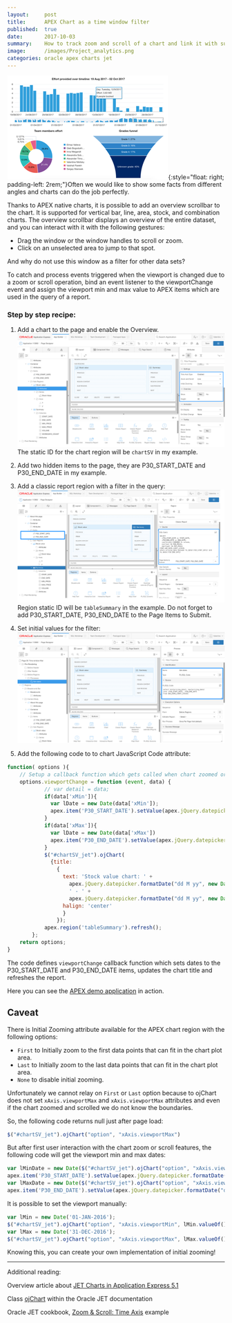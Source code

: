 ```yaml
---
layout:     post
title:      APEX Chart as a time window filter
published:  true
date:       2017-10-03
summary:    How to track zoom and scroll of a chart and link it with sub-reports or sub-charts 
image:      /images/Project_analytics.png
categories: oracle apex charts jet
---
```


![Zoom & Scroll](/images/Project_analytics.png){:style="float: right; padding-left: 2rem;"}Often we would like to show some facts from different angles and charts can do the job perfectly.

Thanks to APEX native charts, it is possible to add an overview scrollbar to the chart. It is supported for vertical bar, line, area, stock, and combination charts. The overview scrollbar displays an overview of the entire dataset, and you can interact with it with the following gestures:
* Drag the window or the window handles to scroll or zoom.
* Click on an unselected area to jump to that spot.

And why do not use this window as a filter for other data sets?

To catch and process events triggered when the viewport is changed due to a zoom or scroll operation, bind an event listener to the viewportChange event and assign the viewport min and max value to APEX items which are used in the query of a report. 

### Step by step recipe:
1. Add a chart to the page and enable the Overview. ![](/images/jet_filter_1.png) The static ID for the chart region will be `chartSV` in my example. 

2. Add two hidden items to the page, they are <span class="bg-light-gray blue">P30_START_DATE</span> and <span class="bg-light-gray blue">P30_END_DATE</span> in my example. 

3. Add a classic report region with a filter in the query:![](/images/jet_filter_2.png) Region static ID will be `tableSummary` in the example. Do not forget to add P30_START_DATE, P30_END_DATE to the Page Items to Submit.

4. Set initial values for the filter:![](/images/jet_filter_3.png) 

5. Add the following code to to chart JavaScript Code attribute: 

```js
function( options ){
    // Setup a callback function which gets called when chart zoomed or scrolled
    options.viewportChange = function (event, data) {
            // var detail = data;
            if(data['xMin']){
              var lDate = new Date(data['xMin']);
              apex.item('P30_START_DATE').setValue(apex.jQuery.datepicker.formatDate("dd-M-yy", lDate));
            }
            if(data['xMax']){
              var lDate = new Date(data['xMax'])
              apex.item('P30_END_DATE').setValue(apex.jQuery.datepicker.formatDate("dd-M-yy", lDate));
            }
            $("#chartSV_jet").ojChart(
              {title: 
                {
                  text: 'Stock value chart: ' + 
                    apex.jQuery.datepicker.formatDate("dd M yy", new Date(apex.item('P30_START_DATE').getValue())) + 
                    ' - ' + 
                    apex.jQuery.datepicker.formatDate("dd M yy", new Date(apex.item('P30_END_DATE').getValue())), 
                  halign: 'center'
                  }
                });
            apex.region('tableSummary').refresh();
        };
    return options;
}

```
The code defines `viewportChange` callback function which sets dates to the <span class="bg-light-gray blue">P30_START_DATE</span> and <span class="bg-light-gray blue">P30_END_DATE</span> items, updates the chart title and refreshes the report.

Here you can see the [APEX demo application](https://apex.oracle.com/pls/apex/f?p=113960:30) in action.

## Caveat 
There is Initial Zooming attribute available for the APEX chart region with the following options:  
* `First` to Initially zoom to the first data points that can fit in the chart plot area.
* `Last` to Initially zoom to the last data points that can fit in the chart plot area.
* `None` to disable initial zooming.

Unfortunately we cannot relay on `First` or `Last` option because to ojChart does not set `xAxis.viewportMax` and `xAxis.viewportMax` attributes and even if the chart zoomed and scrolled we do not know the boundaries. 

So, the following code returns null just after page load:
```js
$("#chartSV_jet").ojChart("option", "xAxis.viewportMax")
```

But after first user interaction with the chart zoom or scroll features, the following code will get the viewport min and max dates:
```js
var lMinDate = new Date($("#chartSV_jet").ojChart("option", "xAxis.viewportMax"));
apex.item('P30_START_DATE').setValue(apex.jQuery.datepicker.formatDate("dd-M-yy", lMinDate));
var lMaxDate = new Date($("#chartSV_jet").ojChart("option", "xAxis.viewportMin"));
apex.item('P30_END_DATE').setValue(apex.jQuery.datepicker.formatDate("dd-M-yy", lMaxDate));
```

It is possible to set the viewport manually:
```js
var lMin = new Date('01-JAN-2016');
$("#chartSV_jet").ojChart("option", "xAxis.viewportMin", lMin.valueOf());
var lMax = new Date('31-DEC-2016');
$("#chartSV_jet").ojChart("option", "xAxis.viewportMax", lMax.valueOf());
```

Knowing this, you can create your own implementation of initial zooming!

---
Additional reading: 

Overview article about [JET Charts in Application Express 5.1](https://apex.oracle.com/pls/apex/germancommunities/apexcommunity/tipp/5841/index-en.html)

Class [ojChart](http://docs.oracle.com/middleware/jet202/jet/reference-jet/oj.ojChart.html) within the Oracle JET documentation

  
Oracle JET cookbook, [Zoom & Scroll: Time Axis](http://www.oracle.com/webfolder/technetwork/jet/jetCookbook.html?component=chart&demo=zoomScrollTime) example

